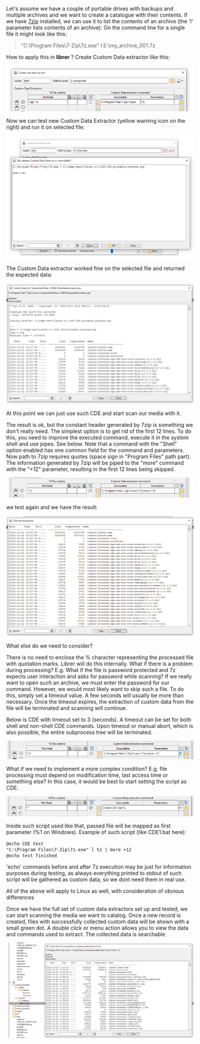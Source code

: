 Let's assume we have a couple of portable drives with backups and multiple archives and we want to create a catalogue with their contents. If we have [7zip](https://7-zip.org/) installed, we can use it to list the contents of an archive (the 'l' parameter lists contents of an archive). On the command line for a single file it might look like this:

>"C:\Program Files\7-Zip\7z.exe" l E:\my_archive_001.7z

How to apply this in **librer** ? Create Custom Data extractor like this:

![image info](../info/tutorial_01.png)

Now we can test new Custom Data Extractor (yellow warning icon on the right) and run it on selected file:

![image info](../info/tutorial_02.png)

The Custom Data extractor worked fine on the selected file and returned the expected data:

![image info](../info/tutorial_03.png)

At this point we can just use such CDE and start scan our media with it.

The result is ok, but the constant header generated by 7zip is something we don't really need. The simplest option is to get rid of the first 12 lines. To do this, you need to improve the executed command, execute it in the system shell and use pipes. See below. Note that a command with the "Shell" option enabled has one common field for the command and parameters. Now path to 7zip requires quotes (space sign in "Program Files" path part). The information generated by 7zip will be piped to the "more" command with the "+12" parameter, resulting in the first 12 lines being skipped.

![image info](../info/tutorial_04.png)

we test again and we have the result:

![image info](../info/tutorial_05.png)

What else do we need to consider?

There is no need to enclose the % character representing the processed file with quotation marks. Librer will do this internally. What if there is a problem during processing? E.g. What if the file is password protected and 7z expects user interaction and asks for password while scanning? If we really want to open such an archive, we must enter the password for our command. However, we would most likely want to skip such a file. To do this, simply set a timeout value. A few seconds will usually be more than necessary. Once the timeout expires, the extraction of custom data from the file will be terminated and scanning will continue.

Below is CDE with timeout set to 3 (seconds). A timeout can be set for both shell and non-shell CDE commands. Upon timeout or manual abort, which is also possible, the entire subprocess tree will be terminated. 

![image info](../info/tutorial_06.png)

What if we need to implement a more complex condition? E.g. file processing must depend on modification time, last access time or something else? In this case, it would be best to start setting the script as CDE.

![image info](../info/tutorial_07.png)

Inside such script used like that, passed file will be mapped as first parameter (%1 on Windows). Example of such script (like CDE1.bat here):

```
@echo CDE test
"C:\Program Files\7-Zip\7z.exe" l %1 | more +12
@echo test finished
```
'echo' commands before and after 7z execution may be just for information purposes during testing, as always everything printed to stdout of such script will be gathered as custom data, so we dont need them in real use. 

All of the above will apply to Linux as well, with consideration of obvious differences

Once we have the full set of custom data extractors set up and tested, we can start scanning the media we want to catalog. Once a new record is created, files with successfully collected custom data will be shown with a small green dot. A double click or menu action allows you to view the data and commands used to extract. The collected data is searchable 

![image info](../info/tutorial_08.png)
